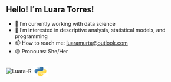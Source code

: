 ## Hello! I´m Luara Torres!

- 🌱 I’m currently working with data science
- 👀 I’m interested in descriptive analysis, statistical models, and programming
- 📫 How to reach me: luaramurta@outlook.com
- 😄 Pronouns: She/Her


<div style="display: inline_block"><br>
  <img align="center" alt="Luara-R" height="30" width="40" src="https://upload.wikimedia.org/wikipedia/commons/1/1b/R_logo.svg">
  <img align="center" alt="Luara-Python" height="30" width="40" src="https://raw.githubusercontent.com/devicons/devicon/master/icons/python/python-original.svg">
</div>
